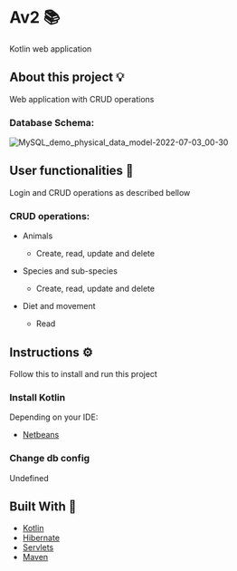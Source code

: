 # Av2 :books:

Kotlin web application

## About this project :bulb:

Web application with CRUD operations

### Database Schema:

![MySQL_demo_physical_data_model-2022-07-03_00-30](https://user-images.githubusercontent.com/56542755/177023400-e839c0d5-42e2-45b6-9599-5a9b480b607a.png)

## User functionalities :robot:

Login and CRUD operations as described bellow

### CRUD operations:

- Animals

  - Create, read, update and delete
  
- Species and sub-species

  - Create, read, update and delete
  
- Diet and movement

  - Read

## Instructions :gear:

Follow this to install and run this project

### Install Kotlin

Depending on your IDE:

- [Netbeans](https://github.com/JetBrains/kotlin-netbeans)

### Change db config

Undefined

## Built With :bricks:
- [Kotlin](https://kotlinlang.org/)
- [Hibernate](https://hibernate.org/orm/documentation/6.0/)
- [Servlets](https://jakarta.ee/specifications/servlet/5.0/)
- [Maven](https://maven.apache.org/guides/index.html)


